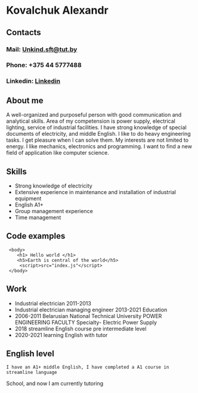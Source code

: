 # Kovalchuk Alexandr
## Contacts
### Mail: Unkind.sft@tut.by
### Phone: +375 44 5777488
### Linkedin: [Linkedin](https://www.linkedin.com/in/kovalchukam)
## About me
A well-organized and purposeful person with good communication and analytical skills. Area of my competension is power supply, electrical lighting, service of industrial facilities. I have strong knowledge of special documents of electricity, and middle English.
I like to do heavy engineering tasks. I get pleasure when I can solve them. My interests are not limited to energy. I like mechanics, electronics and programming. I want to find a new field of application like computer science.
## Skills
* Strong knowledge of electricity 
* Extensive experience in maintenance and installation of industrial equipment
* English A1+
* Group management experience
* Time management
## Сode examples 

```
 <body>
    <h1> Hello world </h1>
    <h5>Earth is central of the world</h5>
     <script>src="index.js"</script>
 </body>
```
## Work
*	Industrial electrician 2011-2013
*	Industrial electrician managing engineer 2013-2021
Education
*	2006-2011 Belarusian National Technical University 
POWER ENGINEERING FACULTY
Specialty- Electric Power Supply
*	2018 streamline English course pre intermediate level 
*	2020-2021 learning English with tutor

## English level
	I have an A1+ middle English, I have completed a A1 course in streamline language 
School, and now I am currently tutoring

